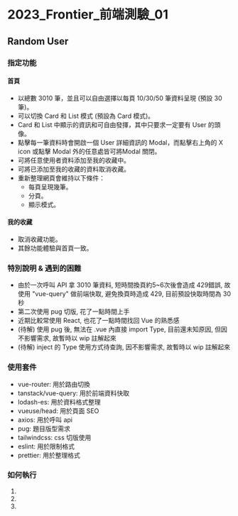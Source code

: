 # 2023_Frontier_前端測驗_01

## Random User
### 指定功能
#### 首頁
   - 以總數 3010 筆，並且可以自由選擇以每頁 10/30/50 筆資料呈現 (預設 30 筆)。
   - 可以切換 Card 和 List 模式 (預設為 Card 模式)。
   - Card 和 List 中顯示的資訊和可自由發揮，其中只要求一定要有 User 的頭像。
   - 點擊每一筆資料時會開啟一個 User 詳細資訊的 Modal，而點擊右上角的 X icon 或點擊 Modal 外的任意處皆可將Modal 關閉。
   - 可將任意使用者資料添加至我的收藏中。
   - 可將已添加至我的收藏的資料取消收藏。
   - 重新整理網頁會維持以下條件：
      - 每頁呈現幾筆。
      - 分頁。
      - 顯示模式。
#### 我的收藏
   - 取消收藏功能。
   - 其餘功能體驗與首頁一致。

### 特別說明 & 遇到的困難
   - 由於一次呼叫 API 拿 3010 筆資料, 短時間換頁約5~6次後會造成 429錯誤, 故使用 "vue-query" 做前端快取, 避免換頁時造成 429, 目前預設快取時間為 30 秒
   - 第二次使用 pug 切版, 花了一點時間上手
   - 近期比較常使用 React, 也花了一點時間找回 Vue 的熟悉感
   - (待解) 使用 pug 後, 無法在 .vue 內直接 import Type, 目前還未知原因, 但因不影響需求, 故暫時以 wip 註解起來
   - (待解) inject 的 Type 使用方式待查詢, 因不影響需求, 故暫時以 wip 註解起來
### 使用套件
   - vue-router: 用於路由切換
   - tanstack/vue-query: 用於前端資料快取
   - lodash-es: 用於資料格式整理
   - vueuse/head: 用於頁面 SEO
   - axios: 用於呼叫 api
   - pug: 題目版型需求
   - tailwindcss: css 切版使用
   - eslint: 用於限制格式
   - prettier: 用於整理格式
### 如何執行
   1. 
   2. 
   3. 